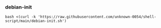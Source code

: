 ### debian-init
```
bash <(curl -k 'https://raw.githubusercontent.com/unknown-0054/shell-script/main/debian-init.sh')
```
